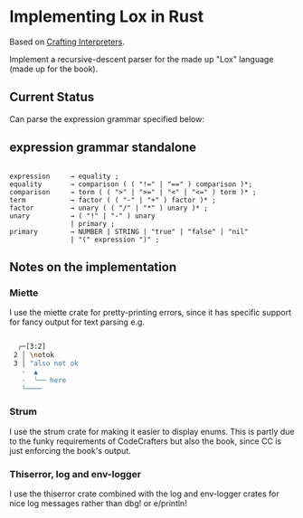 # Implementing Lox in Rust

Based on [Crafting Interpreters](https://craftinginterpreters.com/representing-code.html).

Implement a recursive-descent parser for the made up "Lox" language (made up for
the book).

## Current Status

Can parse the expression grammar specified below:

## expression grammar standalone

```text

expression     → equality ;
equality       → comparison ( ( "!=" | "==" ) comparison )*;
comparison     → term ( ( ">" | ">=" | "<" | "<=" ) term )* ;
term           → factor ( ( "-" | "+" ) factor )* ;
factor         → unary ( ( "/" | "*" ) unary )* ;
unary          → ( "!" | "-" ) unary
               | primary ;
primary        → NUMBER | STRING | "true" | "false" | "nil"
               | "(" expression ")" ;

```

## Notes on the implementation

### Miette

I use the miette crate for pretty-printing errors, since it has specific
support for fancy output for text parsing e.g.

```bash

  ╭─[3:2]
 2 │ \notok
 3 │ "also not ok
   ·  ▲
   ·  ╰── here
   ╰────
```

### Strum

I use the strum crate for making it easier to display enums. This is partly
due to the funky requirements of CodeCrafters but also the book, since CC is
just enforcing the book's output.

### Thiserror, log and env-logger

I use the thiserror crate combined with the log and env-logger crates for nice
log messages rather than dbg! or e/println!
